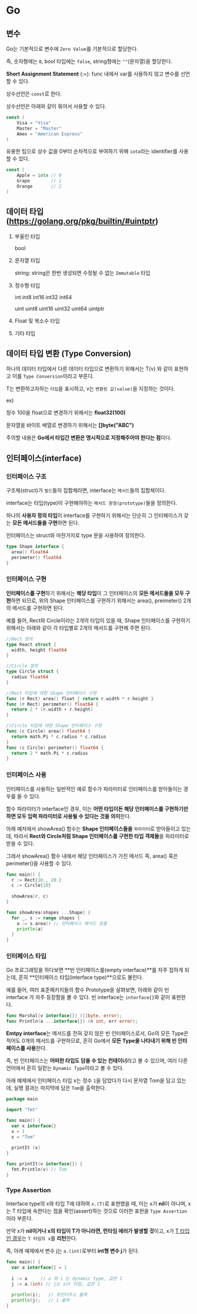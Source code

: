 # Go



## 변수

Go는 기본적으로 변수에 `Zero Value`를 기본적으로 할당한다.

즉, 숫자형에는 `0`, bool 타입에는 `false`, string형에는 `""`(문자열)을 할당한다.



**Short Assignment Statement** (:=): func 내에서 var를 사용하지 않고 변수를 선언할 수 있다.



상수선언은 `const`로 한다. 

상수선언은 아래와 같이 묶어서 사용할 수 있다.

```go
const (
	Visa = "Visa"
	Master = "Master"
	Amex = "American Express"
)
```



유용한 팁으로 상수 값을 0부터 순차적으로 부여하기 위해 `iota`라는 identifier를 사용할 수 있다.

```go
const (
    Apple = iota // 0
    Grape        // 1
    Orange       // 2
)
```



## 데이터 타입(https://golang.org/pkg/builtin/#uintptr)

1. 부울린 타입 

   bool

2. 문자열 타입 

   string: string은 한번 생성되면 수정될 수 없는 `Immutable` 타입

3. 정수형 타입

   int int8 int16 int32 int64

   uint uint8 uint16 uint32 uint64 uintptr

4. Float 및 복소수 타입

5. 기타 타입



## 데이터 타입 변환 (Type Conversion)

하나의 데이터 타입에서 다른 데이터 타입으로 변환하기 위해서는 T(v) 와 같이 표현하고 이를 `Type Conversion`이라고 부른다.

T는 변환하고자하는 `타입`을 표시하고, v는 `변환된 값(value)`을 지정하는 것이다.

ex) 

  정수 100을 float으로 변경하기 위해서는 **float32(100)**

  문자열을 바이트 배열로 변경하기 위해서는 **[]byte("ABC")**



주의할 내용은 **Go에서 타입간 변환은 명시적으로 지정해주어야 한다는 점**이다.





## 인터페이스(interface)

### 인터페이스 구조

구조체(struct)가 `필드`들의 집합체라면, interface는 `메서드`들의 집합체이다.

interface는 타입(type)이 구현해야하는 `메서드 원형(prototype)`들을 정의한다.

하나의 **사용자 정의 타입**이 interface를 구현하기 위해서는 단순히 그 인터페이스가 갖는 **모든 메서드들을 구현**하면 된다.

인터페이스는 struct와 마찬가지로 type 문을 사용하여 정의한다.

```go
type Shape interface {
  area() float64
  perimeter() float64
}
```



### 인터페이스 구현

**인터페이스를 구현**하기 위해서는 **해당 타입**이 그 인터페이스의 **모든 메서드들을 모두 구현**하면 되므로, 위의 Shape 인터페이스를 구현하기 위해서는 area(), preimeter() 2개의 메서드를 구현하면 된다.



예를 들어, Rect와 Circle이라는 2개의 타입이 있을 때, Shape 인터페이스를 구현하기 위해서는 아래와 같이 각 타입별로 2개의 메서드를 구현해 주면 된다.

```go
//Rect 정의
type React struct {
  width, height float64
}

//Circle 정의
type Circle struct {
  radius float64
}

//Rect 타입에 대한 Shape 인터페이스 구현
func (r Rect) area() float { return r.width * r.height }
func (r Rect) perimeter() float64 {
  return 2 * (r.width + r.height)
}

//Circle 타입에 대한 Shape 인터페이스 구현
func (c Circle) area() float64 {
  return math.Pi * c.radius * c.radius
}
func (c Circle) perimeter() float64 {
  return 2 * math.Pi * c.radius
}

```



### 인터페이스 사용

인터페이스를 사용하는 일반적인 예로 함수가 파라미터로 인터페이스를 받아들이는 경우를 들 수 있다.

함수 파라미터가 interface인 경우, 이는 **어떤 타입이든 해당 인터페이스를 구현하기만 하면 모두 입력 파라미터로 사용될 수 있다는 것을 의미**한다.

아래 예저에서 showArea() 함수는 **Shape 인터페이스들을** `파라미터`로 받아들이고 있는데, 따라서 **Rect와 Circle처럼 Shape 인터페이스를 구현한 타입 객체들**을 파라미터로 받을 수 있다. 

그래서 showArea() 함수 내에서 해당 인터페이스가 가진 메서드 즉, area() 혹은 perimeter()을 사용할 수 있다.

```go
func main() {
  r := Rect{10., 20.}
  c := Circle{10}
  
  showArea(r, c)
}

func showArea(shapes ...Shape) {
  for _, s := range shapes {
    a := s.area() // 인터페이스 메서드 호출 
    println(a)
  }
}
```



### 인터페이스 타입

Go 프로그래밍을 하다보면 **빈 인터페이스를(empty interface)**를 자주 접하게 되는데, 흔히 **인터페이스 타입(interface type)**으로도 불린다.

예를 들어, 여러 표준패키지들의 함수 Prototype을 살펴보면, 아래와 같이 빈 interface 가 자주 등장함을 볼 수 있다. 빈 interface는 `interface{}`와 같이 표현한다.

```go
func Marshal(v interface{}) ([]byte, error);
func Println(a ...interface{}) (n int, err error);
```

**Emtpy interface**는 메서드를 전혀 갖지 않은 빈 인터페이스로서, Go의 모든 Type은 적어도 0개의 메서드를 구현하므로, 흔히 Go에서 **모든 Type을 나타내기 위해 빈 인터페이스를 사용**한다. 

즉, 빈 인터페이스는 **어떠한 타입도 담을 수 있는 컨테이너**라고 볼 수 있으며, 여러 다른 언어에서 흔히 일컫는 `Dynamic Type`이라고 볼 수 있다.

아래 예제에서 인터페이스 타입 x는 정수 `1`을 담았다가 다시 문자열 Tom을 담고 있는데, 실행 결과는 마지막에 담은 `Tom`을 출력한다.

```go
package main

import "fmt"

func main() {
  var x interface{}
  x = 1
  x = "Tom"
  
  printIt (x)
}

func printIt(v interface{}) {
  fmt.Println(v) // Tom
}
```



### Type Assertion

Interface type의 x와 타입 T에 대하여 `x.(T)`로 표현했을 때, 이는 x가 **nil**이 아니며, x는 T 타입에 속한다는 점을 확인(assert)하는 것으로 이러한 표현을 `Type Assertion`이라 부른다. 

만약 x가 **nil이거나 x의 타입이 T가 아니라면, 런타임 에러가 발생할 것**이고, x가 <u>T 타입인 경우</u>는 `T 타입의 x`를 **리턴**한다. 

즉, 아래 예제에서 변수 j는  `a.(int)`로부터 **int형 변수 j**가 된다.

```go
func main() {
  var a interface{} = 1
  
  i := a     // a 와 i 는 dynamic type, 값은 1
  j := a.(int) // j는 int 타입, 값은 1
  
  println(i);   // 포인터주소 출력
  println(j);   // 1 출력
}
```




